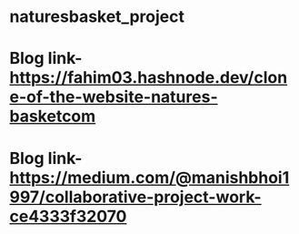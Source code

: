 # naturesbasket_project 
# Blog link- https://fahim03.hashnode.dev/clone-of-the-website-natures-basketcom 
# Blog link- https://medium.com/@manishbhoi1997/collaborative-project-work-ce4333f32070
